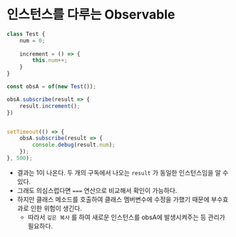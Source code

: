 # 인스턴스를 다루는 Observable

```typescript
class Test {
    num = 0;
    
    increment = () => {
        this.num++;
    }
}

const obsA = of(new Test());

obsA.subscribe(result => {
    result.increment();
})


setTimeout(() => {
    obsA.subscribe(result => {
        console.debug(result.num);
    });
}, 500);
```

* 결과는 1이 나온다. 두 개의 구독에서 나오는  `result` 가 동일한 인스턴스임을 알 수 있다.
* 그래도 의심스럽다면 `===` 연산으로 비교해서 확인이 가능하다.
* 하지만 클래스 메소드를 호출하여 클래스 멤버변수에 수정을 가했기 때문에 부수효과로 인한 위험이 생긴다.
    * 따라서 `깊은 복사` 를 하여 새로운 인스턴스를 obsA에 발생시켜주는 등 관리가 필요하다.
     
